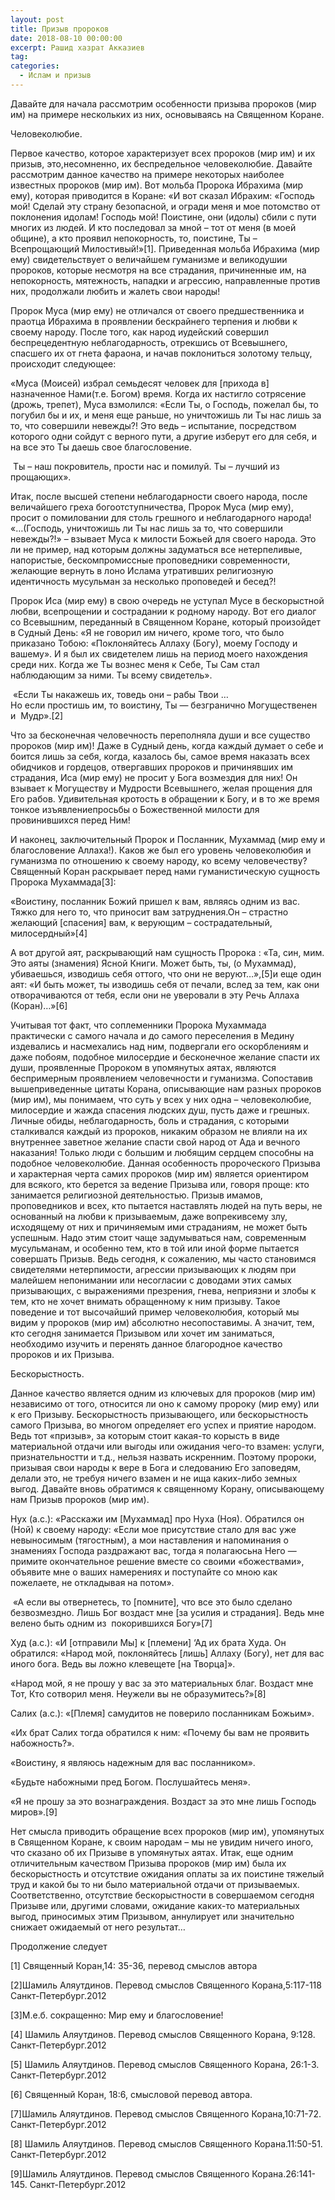 ```yaml
---
layout: post
title: Призыв пророков
date: 2018-08-10 00:00:00
excerpt: Рашид хазрат Акказиев
tag:
categories:
  - Ислам и призыв
---
```


Давайте для начала рассмотрим особенности призыва пророков (мир им) на примере нескольких из них, основываясь на Священном Коране.

Человеколюбие.

Первое качество, которое характеризует всех пророков (мир им) и их призыв, это,несомненно, их беспредельное человеколюбие. Давайте рассмотрим данное качество на примере некоторых наиболее известных пророков (мир им). Вот мольба Пророка Ибрахима (мир ему), которая приводится в Коране: «И вот сказал Ибрахим: «Господь мой! Сделай эту страну безопасной, и огради меня и мое потомство от поклонения идолам! Господь мой! Поистине, они (идолы) сбили с пути многих из людей. И кто последовал за мной – тот от меня (в моей общине), а кто проявил непокорность, то, поистине, Ты – Всепрощающий Милостивый!»[1]. Приведенная мольба Ибрахима (мир ему) свидетельствует о величайшем гуманизме и великодушии пророков, которые несмотря на все страдания, причиненные им, на непокорность, мятежность, нападки и агрессию, направленные против них, продолжали любить и жалеть свои народы!

Пророк Муса (мир ему) не отличался от своего предшественника и праотца Ибрахима в проявлении бескрайнего терпения и любви к своему народу. После того, как народ иудейский совершил беспрецедентную неблагодарность, отрекшись от Всевышнего, спасшего их от гнета фараона, и начав поклониться золотому тельцу, происходит следующее:

«Муса (Моисей) избрал семьдесят человек для [прихода в] назначенное Нами(т.е. Богом) время. Когда их настигло сотрясение (дрожь, трепет), Муса взмолился: «Если Ты, о Господь, пожелал бы, то погубил бы и их, и меня еще раньше, но уничтожишь ли Ты нас лишь за то, что совершили невежды?! Это ведь – испытание, посредством которого одни сойдут с верного пути, а другие изберут его для себя, и на все это Ты даешь свое благословение.

 Ты – наш покровитель, прости нас и помилуй. Ты – лучший из прощающих».

Итак, после высшей степени неблагодарности своего народа, после величайшего греха богоотступничества, Пророк Муса (мир ему), просит о помиловании для столь грешного и неблагодарного народа! «…(Господь, уничтожишь ли Ты нас лишь за то, что совершили невежды?!» – взывает Муса к милости Божьей для своего народа. Это ли не пример, над которым должны задуматься все нетерпеливые, напористые, бескомпромиссные проповедники современности, желающие вернуть в лоно Ислама утративших религиозную идентичность мусульман за несколько проповедей и бесед?!

Пророк Иса (мир ему) в свою очередь не уступал Мусе в бескорыстной любви, всепрощении и сострадании к родному народу. Вот его диалог со Всевышним, переданный в Священном Коране, который произойдет в Судный День: «Я не говорил им ничего, кроме того, что было приказано Тобою: «Поклоняйтесь Аллаху (Богу), моему Господу и вашему». И я был их свидетелем лишь на период моего нахождения среди них. Когда же Ты вознес меня к Себе, Ты Сам стал наблюдающим за ними. Ты всему свидетель».

 «Если Ты накажешь их, товедь они – рабы Твои …<br>Но если простишь им, то воистину, Ты — безгранично Могущественен и  Мудр».[2]

Что за бесконечная человечность переполняла души и все существо пророков (мир им)! Даже в Судный день, когда каждый думает о себе и боится лишь за себя, когда, казалось бы, самое время наказать всех обидчиков и гордецов, отвергавших пророков и причинявших им страдания, Иса (мир ему) не просит у Бога возмездия для них! Он взывает к Могуществу и Мудрости Всевышнего, желая прощения для Его рабов. Удивительная кротость в обращении к Богу, и в то же время тонкое изъявлениепросьбы о Божественной милости для провинившихся перед Ним!

И наконец, заключительный Пророк и Посланник, Мухаммад (мир ему и благословение Аллаха!). Каков же был его уровень человеколюбия и гуманизма по отношению к своему народу, ко всему человечеству? Священный Коран раскрывает перед нами гуманистическую сущность Пророка Мухаммада[3]:

«Воистину, посланник Божий пришел к вам, являясь одним из вас. Тяжко для него то, что приносит вам затруднения.Он – страстно желающий [спасения] вам, к верующим – сострадательный, милосердный»[4]

А вот другой аят, раскрывающий нам сущность Пророка : «Та, син, мим. Это аяты (знамения) Ясной Книги. Может быть, ты, (о Мухаммад), убиваешься, изводишь себя оттого, что они не веруют…»,[5]и еще один аят: «И быть может, ты изводишь себя от печали, вслед за тем, как они отворачиваются от тебя, если они не уверовали в эту Речь Аллаха (Коран)…»[6]

Учитывая тот факт, что соплеменники Пророка Мухаммада  практически с самого начала и до самого переселения в Медину издевались и насмехались над ним, подвергали его оскорблениям и даже побоям, подобное милосердие и бесконечное желание спасти их души, проявленные Пророком в упомянутых аятах, являются беспримерным проявлением человечности и гуманизма. Сопоставив вышеприведенные цитаты Корана, описывающие нам разных пророков (мир им), мы понимаем, что суть у всех у них одна – человеколюбие, милосердие и жажда спасения людских душ, пусть даже и грешных. Личные обиды, неблагодарность, боль и страдания, с которыми сталкивался каждый из пророков, никаким образом не влияли на их внутреннее заветное желание спасти свой народ от Ада и вечного наказания! Только люди с большим и любящим сердцем способны на подобное человеколюбие. Данная особенность пророческого Призыва и характерная черта самих пророков (мир им) является ориентиром для всякого, кто берется за ведение Призыва или, говоря проще: кто занимается религиозной деятельностью. Призыв имамов, проповедников и всех, кто пытается наставлять людей на путь веры, не основанный на любви к призываемым, даже вопрекивсему злу, исходящему от них и причиняемым ими страданиям, не может быть успешным. Надо этим стоит чаще задумываться нам, современным мусульманам, и особенно тем, кто в той или иной форме пытается совершать Призыв. Ведь сегодня, к сожалению, мы часто становимся свидетелями нетерпимости, агрессии призывающих к людям при малейшем непонимании или несогласии с доводами этих самых призывающих, с выражениями презрения, гнева, неприязни и злобы к тем, кто не хочет внимать обращенному к ним призыву. Такое поведение и тот высочайший пример человеколюбия, который мы видим у пророков (мир им) абсолютно несопоставимы. А значит, тем, кто сегодня занимается Призывом или хочет им заниматься, необходимо изучить и перенять данное благородное качество пророков и их Призыва.

Бескорыстность.

Данное качество является одним из ключевых для пророков (мир им) независимо от того, относится ли оно к самому пророку (мир ему) или к его Призыву. Бескорыстность призывающего, или бескорыстность самого Призыва, во многом определяет его успех и приятие народом. Ведь тот «призыв», за которым стоит какая-то корысть в виде материальной отдачи или выгоды или ожидания чего-то взамен: услуги, признательностти и т.д., нельзя назвать искренним. Поэтому пророки, призывая свои народы к вере в Бога и следованию Его заповедям, делали это, не требуя ничего взамен и не ища каких-либо земных выгод. Давайте вновь обратимся к священному Корану, описывающему нам Призыв пророков (мир им).

Нух (а.с.): «Расскажи им [Мухаммад] про Нуха (Ноя). Обратился он (Ной) к своему народу: «Если мое присутствие стало для вас уже невыносимым (тягостным), а мои наставления и напоминания о знамениях Господа раздражают вас, тогда я полагаюсьна Него — примите окончательное решение вместе со своими «божествами», объявите мне о ваших намерениях и поступайте со мною как пожелаете, не откладывая на потом».

 «А если вы отвернетесь, то [помните], что все это было сделано безвозмездно. Лишь Бог воздаст мне [за усилия и страдания]. Ведь мне велено быть одним из  покорившихся Богу»[7]

Худ (а.с.): «И [отправили Мы] к [племени] ‘Ад их брата Худа. Он обратился: «Народ мой, поклоняйтесь [лишь] Аллаху (Богу), нет для вас иного бога. Ведь вы ложно клевещете [на Творца]».

«Народ мой, я не прошу у вас за это материальных благ. Воздаст мне Тот, Кто сотворил меня. Неужели вы не образумитесь?»[8]

Салих (а.с.): «[Племя] самудитов не поверило посланникам Божьим».

«Их брат Салих тогда обратился к ним: «Почему бы вам не проявить набожность?».

«Воистину, я являюсь надежным для вас посланником».

«Будьте набожными пред Богом. Послушайтесь меня».

«Я не прошу за это вознаграждения. Воздаст за это мне лишь Господь миров».[9]

Нет смысла приводить обращение всех пророков (мир им), упомянутых в Священном Коране, к своим народам – мы не увидим ничего иного, что сказано об их Призыве в упомянутых аятах. Итак, еще одним отличительным качеством Призыва пророков (мир им) была их бескорыстность и отсутствие ожидания оплаты за их поистине тяжелый труд и какой бы то ни было материальной отдачи от призываемых. Соответственно, отсутствие бескорыстности в совершаемом сегодня Призыве или, другими словами, ожидание каких-то материальных выгод, приносимых этим Призывом, аннулирует или значительно снижает ожидаемый от него результат…

Продолжение следует

[1] Священный Коран,14: 35-36, перевод смыслов автора

[2]Шамиль Аляутдинов. Перевод смыслов Священного Корана,5:117-118 Санкт-Петербург.2012

[3]М.е.б. сокращенно: Мир ему и благословение!

[4] Шамиль Аляутдинов. Перевод смыслов Священного Корана, 9:128. Санкт-Петербург.2012

[5] Шамиль Аляутдинов. Перевод смыслов Священного Корана, 26:1-3. Санкт-Петербург.2012

[6] Священный Коран, 18:6, смысловой перевод автора.

[7]Шамиль Аляутдинов. Перевод смыслов Священного Корана,10:71-72. Санкт-Петербург.2012

[8] Шамиль Аляутдинов. Перевод смыслов Священного Корана.11:50-51. Санкт-Петербург.2012

[9]Шамиль Аляутдинов. Перевод смыслов Священного Корана.26:141-145. Санкт-Петербург.2012